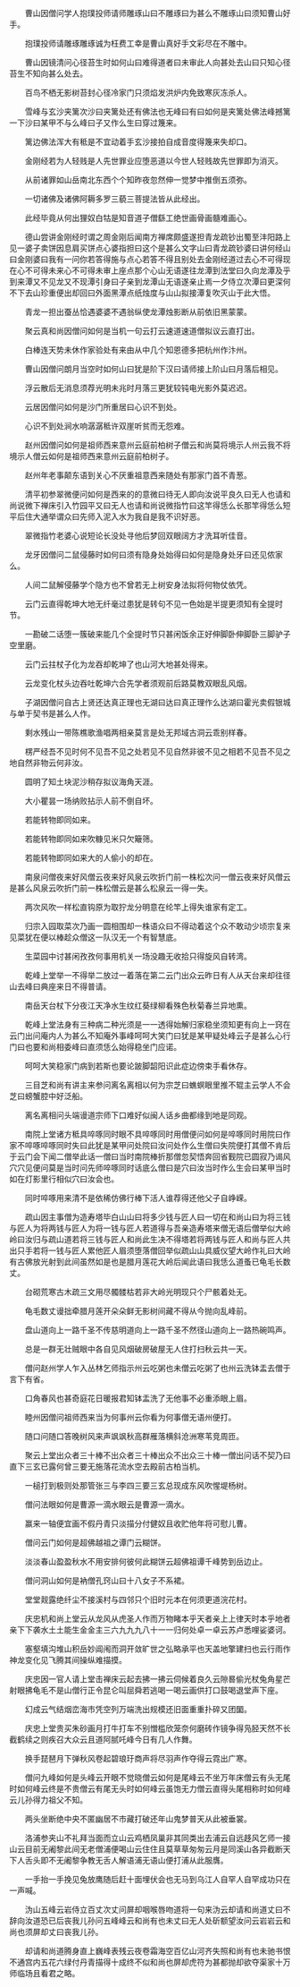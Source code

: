 <!-- { "loadSidebar": true } -->
　　曹山因僧问学人抱璞投师请师雕琢山曰不雕琢曰为甚么不雕琢山曰须知曹山好手。

　　抱璞投师请雕琢雕琢诚为枉费工幸是曹山真好手文彩尽在不雕中。

　　曹山因镜清问心径苔生时如何山曰难得道者曰未审此人向甚处去山曰只知心径苔生不知向甚么处去。

　　百鸟不栖无影树苔封心径冷家门只须焰发洪炉内免致寒灰冻杀人。

　　雪峰与玄沙夹篱次沙曰夹篱处还有佛法也无峰曰有曰如何是夹篱处佛法峰撼篱一下沙曰某甲不与么峰曰子又作么生曰穿过篾来。

　　篱边佛法浑大有秪是不宜动着手玄沙接拍自成音度得篾来失却口。

　　金刚经若为人轻贱是人先世罪业应堕恶道以今世人轻贱故先世罪即为消灭。

　　从前诸罪如山岳南北东西个个知昨夜忽然伸一觉梦中推倒五须弥。

　　一切诸佛及诸佛阿耨多罗三藐三菩提法皆从此经出。

　　此经毕竟从何出狸奴白牯是知音道子僧繇工绝世画骨画髓难画心。

　　德山尝讲金刚经时谓之周金刚后闻南方禅席颇盛遂担青龙疏钞出蜀至沣阳路上见一婆子卖饼因息肩买饼点心婆指担曰这个是甚么文字山曰青龙疏钞婆曰讲何经山曰金刚婆曰我有一问你若答得施与点心若答不得且别处去金刚经道过去心不可得现在心不可得未来心不可得未审上座点那个心山无语遂往龙潭到法堂曰久向龙潭及乎到来潭又不见龙又不现潭引身曰子亲到龙潭山无语遂亲止焉一夕侍立次潭曰更深何不下去山珍重便出却回曰外面黑潭点纸烛度与山山拟接潭复吹灭山于此大悟。

　　青龙一担出蚕丛恰遇婆婆不遇翁纵使龙潭烛影断从前依旧黑蒙蒙。

　　聚云真和尚因僧问如何是当机一句云打云速道速道僧拟议云直打出。

　　白棒连天势未休作家验处有来由从中几个知恩德多把杭州作汴州。

　　曹山因僧问朗月当空时如何山曰犹是阶下汉曰请师接上阶山曰月落后相见。

　　浮云散后无消息须荐光明未兆时月落三更犹较钝电光影外莫迟迟。

　　云居因僧问如何是沙门所重居曰心识不到处。

　　心识不到处涧水响潺潺秪许双崖听贫而无怨难。

　　赵州因僧问如何是祖师西来意州云庭前柏树子僧云和尚莫将境示人州云我不将境示人僧云如何是祖师西来意州云庭前柏树子。

　　赵州年老事颠东语到关心不厌重祖意西来随处有那家门首不青葱。

　　清平初参翠微便问如何是西来的的意微曰待无人即向汝说平良久曰无人也请和尚说微下禅床引入竹园平又曰无人也请和尚说微指竹曰这竿得恁么长那竿得恁么短平后住大通举谓众曰先师入泥入水为我自是我不识好恶。

　　翠微指竹老婆心说短论长没处寻他后梦回双眼阔方才洗耳听佳音。

　　龙牙因僧问二鼠侵藤时如何曰须有隐身处始得曰如何是隐身处牙曰还见侬家么。

　　人间二鼠解侵藤学个隐方也不曾若无上树安身法拟将何物仗依凭。

　　云门云直得乾坤大地无纤毫过患犹是转句不见一色始是半提更须知有全提时节。

　　一勘破二话堕一簇破来能几个全提时节只甚闲饭余正好伸脚卧伸脚卧三脚驴子空里磨。

　　云门云拄杖子化为龙吞却乾坤了也山河大地甚处得来。

　　云龙变化杖头边吞吐乾坤六合先学者须观前后路莫教双眼乱风烟。

　　子湖因僧问自古上贤还达真正理也无湖曰达曰真正理作么达湖曰霍光卖假银城与单于契书是甚么人作。

　　剩水残山一带陈樵歌渔唱两相亲莫言是处无邦域古洞云乖别样春。

　　楞严经吾不见时何不见吾不见之处若见不见自然非彼不见之相若不见吾不见之地自然非物云何非汝。

　　圆明了知土块泥沙稍存拟议海角天涯。

　　大小瞿昙一场纳败拈示人前不倒自坏。

　　若能转物即同如来。

　　若能转物即同如来吹糠见米只欠簸筛。

　　若能转物即同如来大的人偷小的却在。

　　南泉问僧夜来好风僧云夜来好风泉云吹折门前一株松次问一僧云夜来好风僧云是甚么风泉云吹折门前一株松僧云是甚么松泉云一得一失。

　　两次风吹一样松直钩原为取狞龙分明意在纶竿上得失谁家有定工。

　　归宗入园取菜次乃画一圆相围却一株语众曰不得动着这个众不敢动少顷宗复来见菜犹在便以棒趁众僧这一队汉无一个有智慧底。

　　生菜园中讨甚闲孜孜何事用机关一场没趣无收拾只得旋风自转湾。

　　乾峰上堂举一不得举二放过一着落在第二云门出众云昨日有人从天台来却往径山去峰曰典座来日不得普请。

　　南岳天台杖下分夜江天净水生纹红葵绿柳看殊色秋菊春兰异地熏。

　　乾峰上堂法身有三种病二种光须是一一透得始解归家稳坐须知更有向上一窍在云门出问庵内人为甚么不知庵外事峰呵呵大笑门曰犹是某甲疑处峰云子是甚么心行门曰也要和尚相委峰曰直须恁么始得稳坐门应诺。

　　呵呵大笑稳家门病到若斯也要论跛脚韶阳识此症边傍束手看休存。

　　三目芝和尚有讲主来参问离名离相以何为宗芝曰蟭螟眼里推不辊主云学人不会芝曰螃蟹腔中好泛船。

　　离名离相问头端谩道宗师下口难好似闽人话乡曲都缘到地是同观。

　　南院上堂诸方秪具啐啄同时眼不具啐啄同时用僧便问如何是啐啄同时用院曰作家不啐啄啐啄同时失曰此犹是某甲问处院曰汝问处作么生僧曰失院便打其僧不肯后于云门会下闻二僧举此话一僧曰当时南院棒折那僧忽契悟奔回省觐院已圆寂乃谒风穴穴见便问莫是当时问先师啐啄同时话底么僧曰是穴曰汝当时作么生会曰某甲当时如在灯影里行相似穴曰汝会也。

　　同时啐啄用来清不是依稀仿佛行棒下活人谁荐得还他父子自峥嵘。

　　疏山因主事僧为造寿塔毕白山山曰将多少钱与匠人曰一切在和尚山曰为将三钱与匠人为将两钱与匠人为将一钱与匠人若道得与吾亲造寿塔来僧无语后僧举似大岭岭曰汝归与疏山道若将三钱与匠人和尚此生决不得塔若将两钱与匠人和尚与匠人共出只手若将一钱与匠人累他匠人眉须堕落僧回举似疏山山具威仪望大岭作礼曰大岭有古佛放光射到此间虽然如是也是腊月莲花大岭后闻此语曰我恁么道蚤已龟毛长数丈。

　　台砌荒寒古木疏三文用尽髑髅枯若非大岭光明现只个尸骸着处无。

　　龟毛数丈谩拙牵腊月莲开朵朵鲜无影树间藏不得从今抛向乱峰前。

　　盘山道向上一路千圣不传慈明道向上一路千圣不然径山道向上一路热碗鸣声。

　　总是一群无壮贼眼中各自见风烟破房破屋无人住打扫秋云共一天。

　　僧问赵州学人乍入丛林乞师指示州云吃粥也未僧云吃粥了也州云洗钵盂去僧于言下有省。

　　口角春风也甚奇庭花日暖报君知钵盂洗了无他事不必重添眼上眉。

　　睦州因僧问祖师西来当为何事州云你看为何事僧无语州便打。

　　随口问随口答晚树风来声飒飒秋高群雁落横斜沧洲寒苇竞周匝。

　　聚云上堂出众者三十棒不出众者三十棒出众不出众三十棒一僧出问话不契乃曰直下三玄已露何曾三要无施落花流水空去殿前古柏当机。

　　一槌打到极则处那管张三与李四三要三玄总现成东风吹惺堤杨树。

　　僧问法眼如何是曹源一滴水眼云是曹源一滴水。

　　赢来一轴便宜画不假丹青只淡描分付健奴且收贮他年将可慰儿曹。

　　僧问云门如何是超佛越祖之谭门云糊饼。

　　淡淡春山盈盈秋水不用安排何彼何此糊饼云超佛祖谭千峰势到岳边止。

　　僧问洞山如何是衲僧孔窍山曰十八女子不系裙。

　　堂堂觌露绝纤尘不接溪村与四邻只个旧时元本在何须更道浣花村。

　　庆忠机和尚上堂云从龙风从虎圣人作而万物睹本乎天者亲上上律天时本乎地者亲下下袭水土土能生金金主三六九九九八十一一归何处卓一卓云苏卢悉哩娑婆诃。

　　塞壑填沟堆山积岳妙阊闱而洞开敛旷世之弘略承平也天盖地擎建扫也云行雨作神龙变化见飞腾其间操纵难描摸。

　　庆忠因一官人请上堂击禅床云起去拂一拂云伺候着良久云隙晷偷光杖兔角星芒射眼拂龟毛不是山僧行正令昆仑叫屈舜若逃喝一喝云画供打口鼓喝退堂声下座。

　　幻成云气结烟峦海市凭空列万端洗出规模还旧面重重扑碎又团圞。

　　庆忠上堂贵买朱砂画月打牛打车不别憎槛欣笼奈何磨砖作镜争得凫胫天然不长截鹤续之则疾召大众云且道阿腻吒峰今日有几人作舞。

　　换手琵琶月下弹秋风卷起碧琅玗商声将尽羽声作夺得云霓出广寒。

　　僧问九峰如何是头峰云开眼不觉晓僧云如何是尾峰云不坐万年床僧云有头无尾时如何峰云终是不贵僧云有尾无头时如何峰云虽饱无力僧云直得头尾相称时如何峰云儿孙得力祖父不知。

　　两头坐断绝中央不匿幽居不市藏打破还年山鬼梦普天从此被垂裳。

　　洛浦参夹山不礼拜当面而立山云鸡栖凤巢非其同类出去浦云自远趍风乞师一接山云目前无阇黎此间无老僧浦便喝山云住住且莫草草匆匆云月是同溪山各异截断天下人舌头即不无阇黎争教无舌人解语浦无语山便打浦从此服膺。

　　一手抬一手挽见兔放鹰随后赶十面埋伏会也无马到乌江人自罕人自罕成功只在一声喊。

　　沩山五峰云岩侍立百丈次丈问屏却咽喉唇吻道将一句来沩云却请和尚道丈曰不辞向汝道恐已后丧我儿孙问五峰峰云和尚有也未丈曰无人处斫额望汝问云岩岩云和尚也须屏却丈曰丧我儿孙。

　　却请和尚道腾身直上巍峰表残云夜卷霜海空百亿山河齐失照和尚有也未驰书恨不通宫内五花六绿付丹青描得十成终不似和尚也屏却虎符为甚都抛却欲夺渠家十万师临场且看君之略。
